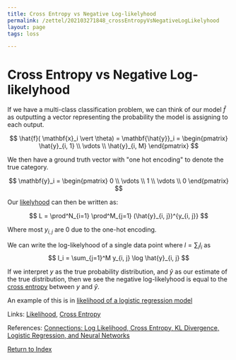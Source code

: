 ```yaml
---
title: Cross Entropy vs Negative Log-likelyhood
permalink: /zettel/202103271848_crossEntropyVsNegativeLogLikelyhood
layout: page
tags: loss

---
```

# Cross Entropy vs Negative Log-likelyhood

If we have a multi-class classification problem, we can think of our model $\hat{f}$ as outputting a vector
representing the probability the model is assigning to each output.

$$
\hat{f}( \mathbf{x}_i \vert \theta) = \mathbf{\hat{y}}_i = 
\begin{pmatrix}
\hat{y}_{i, 1} \\
\vdots \\
\hat{y}_{i, M}
\end{pmatrix}
$$

We then have a ground truth vector with "one hot encoding" to denote the true category.

$$
\mathbf{y}_i = 
\begin{pmatrix}
0 \\
\vdots \\
1 \\
\vdots \\
0
\end{pmatrix}
$$

Our [likelyhood](202101091603_probabilityLikelyhood) can then be written as:

$$
L = \prod^N_{i=1} \prod^M_{j=1} (\hat{y}_{i, j})^{y_{i, j}}
$$

Where most $y_{i,j}$ are $0$ due to the one-hot encoding.

We can write the log-likelyhood of a single data point where $l = \sum_i l_i$ as
$$
l_i = \sum_{j=1}^M y_{i, j} \log \hat{y}_{i, j}
$$

If we interpret $y$ as the true probability distribution, and $\hat{y}$ as our estimate of the true distribution, then we see the negative log-likelyhood 
is equal to the [cross entropy](202103271307_crossEntropy) between $y$ and $\hat{y}$.

An example of this is in [likelihood of a logistic regression model](202011221644_likelyhoodLogisticRegression)

Links: [Likelihood](202101091603_probabilityLikelyhood), [Cross Entropy](202103271307_crossEntropy) 

References: [Connections: Log Likelihood, Cross Entropy, KL Divergence, Logistic Regression, and Neural Networks](https://glassboxmedicine.com/2019/12/07/connections-log-likelihood-cross-entropy-kl-divergence-logistic-regression-and-neural-networks/)

[Return to Index](index)